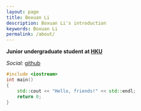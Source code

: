 ```yaml
---
layout: page
title: Boxuan Li
description: Boxuan Li's introduction
keywords: Boxuan Li
permalink: /about/
---
```


**Junior undergraduate student at [HKU](http://www.hku.hk)**

*Social:*  [github](http://github.com/li-boxuan)    

```c++
#include <iostream>
int main()
{
	std::cout << "Hello, friends!" << std::endl;
	return 0;
}
```
